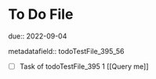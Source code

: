# To Do File

due:: 2022-09-04

metadatafield:: todoTestFile_395_56

- [ ] Task of todoTestFile_395 1 [[Query me]]
